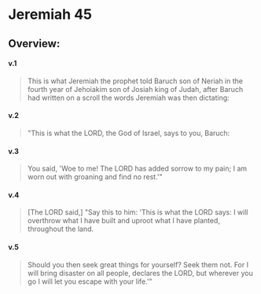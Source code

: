 # Jeremiah 45

## Overview:


#### v.1
>This is what Jeremiah the prophet told Baruch son of Neriah in the fourth year of Jehoiakim son of Josiah king of Judah, after Baruch had written on a scroll the words Jeremiah was then dictating:

#### v.2
>"This is what the LORD, the God of Israel, says to you, Baruch:

#### v.3
>You said, 'Woe to me! The LORD has added sorrow to my pain; I am worn out with groaning and find no rest.'"

#### v.4
>\[The LORD said,\] "Say this to him: 'This is what the LORD says: I will overthrow what I have built and uproot what I have planted, throughout the land.

#### v.5
>Should you then seek great things for yourself? Seek them not. For I will bring disaster on all people, declares the LORD, but wherever you go I will let you escape with your life.'"

